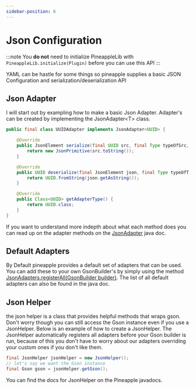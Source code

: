 ```yaml
---
sidebar-position: 6
---
```


# Json Configuration

:::note
You **do not** need to initialize PineappleLib with `PineappleLib.initialize(Plugin)` before you can use this API
:::

YAML can be hastle for some things so pineapple supplies a basic JSON Configuration and serialization/deserialization API

## Json Adapter

I will start out by exampling how to make a basic Json Adapter. Adapter's can be created by implementing the JsonAdapter\<T> class.

```java
public final class UUIDAdapter implements JsonAdapter<UUID> {

    @Override
    public JsonElement serialize(final UUID src, final Type typeOfSrc, final JsonSerializationContext context) {
        return new JsonPrimitive(src.toString());
    }

    @Override
    public UUID deserialize(final JsonElement json, final Type typeOfT, final JsonDeserializationContext context) throws JsonParseException {
        return UUID.fromString(json.getAsString());
    }

    @Override
    public Class<UUID> getAdapterType() {
        return UUID.class;
    }
}
```

If you want to understand more indepth about what each method does you can read up on the adapter methods on the [JsonAdapter](https://maven.miles.sh/javadoc/libraries/sh/miles/Pineapple/1.0.0-SNAPSHOT/raw/sh/miles/pineapple/json/JsonAdapter.html) java doc.

## Default Adapters

By Default pineapple provides a default set of adapters that can be used. You can add these to your own GsonBuilder's by simply using the method [JsonAdapters.registerAll(GsonBuilder builder)](https://maven.miles.sh/javadoc/libraries/sh/miles/Pineapple/1.0.0-SNAPSHOT/raw/sh/miles/pineapple/json/adapter/JsonAdapters.html). The list of all default adapters can also be found in the java doc.

## Json Helper

the json helper is a class that provides helpful methods that wraps gson. Don't worry though you can still access the Gson instance even if you use a JsonHelper. Below is an example of how to create a JsonHelper. The JsonHelper automatically registers all adapters before your Gson builder is run, because of this you don't have to worry about our adapters overriding your custom ones if you don't like them.

```java
final JsonHelper jsonHelper = new JsonHelper();
// let's say we want the Gson instance
final Gson gson = jsonHelper.getGson();
```

You can find the docs for JsonHelper on the Pineapple javadocs.

